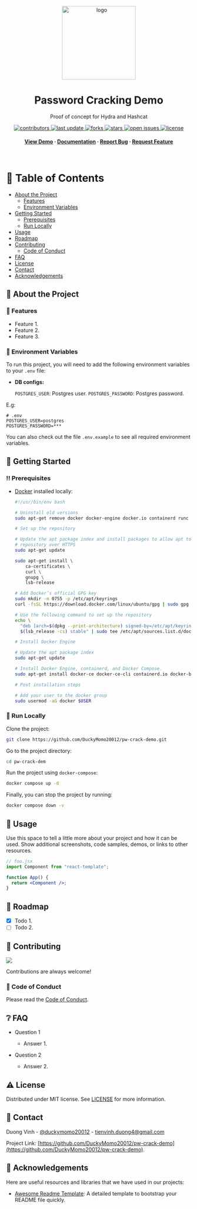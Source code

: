 <div align="center">

  <img src="public/img/react.svg" alt="logo" width="200" height="auto" />
  <h1>Password Cracking Demo</h1>

  <p>
    Proof of concept for Hydra and Hashcat
  </p>

<!-- Badges -->
<p>
  <a href="https://github.com/DuckyMomo20012/pw-crack-demo/graphs/contributors">
    <img src="https://img.shields.io/github/contributors/DuckyMomo20012/pw-crack-demo" alt="contributors" />
  </a>
  <a href="">
    <img src="https://img.shields.io/github/last-commit/DuckyMomo20012/pw-crack-demo" alt="last update" />
  </a>
  <a href="https://github.com/DuckyMomo20012/pw-crack-demo/network/members">
    <img src="https://img.shields.io/github/forks/DuckyMomo20012/pw-crack-demo" alt="forks" />
  </a>
  <a href="https://github.com/DuckyMomo20012/pw-crack-demo/stargazers">
    <img src="https://img.shields.io/github/stars/DuckyMomo20012/pw-crack-demo" alt="stars" />
  </a>
  <a href="https://github.com/DuckyMomo20012/pw-crack-demo/issues/">
    <img src="https://img.shields.io/github/issues/DuckyMomo20012/pw-crack-demo" alt="open issues" />
  </a>
  <a href="https://github.com/DuckyMomo20012/pw-crack-demo/blob/main/LICENSE">
    <img src="https://img.shields.io/github/license/DuckyMomo20012/pw-crack-demo.svg" alt="license" />
  </a>
</p>

<h4>
    <a href="https://github.com/DuckyMomo20012/pw-crack-demo/">View Demo</a>
  <span> · </span>
    <a href="https://github.com/DuckyMomo20012/pw-crack-demo">Documentation</a>
  <span> · </span>
    <a href="https://github.com/DuckyMomo20012/pw-crack-demo/issues/">Report Bug</a>
  <span> · </span>
    <a href="https://github.com/DuckyMomo20012/pw-crack-demo/issues/">Request Feature</a>
  </h4>
</div>

<br />

<!-- Table of Contents -->

# :notebook_with_decorative_cover: Table of Contents

- [About the Project](#star2-about-the-project)
  - [Features](#dart-features)
  - [Environment Variables](#key-environment-variables)
- [Getting Started](#toolbox-getting-started)
  - [Prerequisites](#bangbang-prerequisites)
  - [Run Locally](#running-run-locally)
- [Usage](#eyes-usage)
- [Roadmap](#compass-roadmap)
- [Contributing](#wave-contributing)
  - [Code of Conduct](#scroll-code-of-conduct)
- [FAQ](#grey_question-faq)
- [License](#warning-license)
- [Contact](#handshake-contact)
- [Acknowledgements](#gem-acknowledgements)

<!-- About the Project -->

## :star2: About the Project

<!-- Features -->

### :dart: Features

- Feature 1.
- Feature 2.
- Feature 3.

<!-- Env Variables -->

### :key: Environment Variables

To run this project, you will need to add the following environment variables to
your `.env` file:

- **DB configs:**

  `POSTGRES_USER`: Postgres user.
  `POSTGRES_PASSWORD`: Postgres password.

E.g:

```
# .env
POSTGRES_USER=postgres
POSTGRES_PASSWORD=***
```

You can also check out the file `.env.example` to see all required environment
variables.

<!-- Getting Started -->

## :toolbox: Getting Started

<!-- Prerequisites -->

### :bangbang: Prerequisites

- [Docker](https://www.docker.com/) installed locally:

  ```bash
  #!/usr/bin/env bash

  # Uninstall old versions
  sudo apt-get remove docker docker-engine docker.io containerd runc

  # Set up the repository

  # Update the apt package index and install packages to allow apt to use a
  # repository over HTTPS
  sudo apt-get update

  sudo apt-get install \
      ca-certificates \
      curl \
      gnupg \
      lsb-release

  # Add Docker’s official GPG key
  sudo mkdir -m 0755 -p /etc/apt/keyrings
  curl -fsSL https://download.docker.com/linux/ubuntu/gpg | sudo gpg --dearmor -o /etc/apt/keyrings/docker.gpg

  # Use the following command to set up the repository
  echo \
    "deb [arch=$(dpkg --print-architecture) signed-by=/etc/apt/keyrings/docker.gpg] https://download.docker.com/linux/ubuntu \
    $(lsb_release -cs) stable" | sudo tee /etc/apt/sources.list.d/docker.list > /dev/null

  # Install Docker Engine

  # Update the apt package index
  sudo apt-get update

  # Install Docker Engine, containerd, and Docker Compose.
  sudo apt-get install docker-ce docker-ce-cli containerd.io docker-buildx-plugin docker-compose-plugin

  # Post installation steps

  # Add your user to the docker group
  sudo usermod -aG docker $USER
  ```

<!-- Run Locally -->

### :running: Run Locally

Clone the project:

```bash
git clone https://github.com/DuckyMomo20012/pw-crack-demo.git
```

Go to the project directory:

```bash
cd pw-crack-dem
```

Run the project using `docker-compose`:

```bash
docker compose up -d
```

Finally, you can stop the project by running:

```bash
docker compose down -v
```

<!-- Usage -->

## :eyes: Usage

Use this space to tell a little more about your project and how it can be used.
Show additional screenshots, code samples, demos, or links to other resources.

```jsx
// foo.jsx
import Component from "react-template";

function App() {
  return <Component />;
}
```

<!-- Roadmap -->

## :compass: Roadmap

- [x] Todo 1.
- [ ] Todo 2.

<!-- Contributing -->

## :wave: Contributing

<a href="https://github.com/DuckyMomo20012/pw-crack-demo/graphs/contributors">
  <img src="https://contrib.rocks/image?repo=DuckyMomo20012/pw-crack-demo" />
</a>

Contributions are always welcome!

<!-- Code of Conduct -->

### :scroll: Code of Conduct

Please read the [Code of Conduct](https://github.com/DuckyMomo20012/pw-crack-demo/blob/main/CODE_OF_CONDUCT.md).

<!-- FAQ -->

## :grey_question: FAQ

- Question 1

  - Answer 1.

- Question 2

  - Answer 2.

<!-- License -->

## :warning: License

Distributed under MIT license. See
[LICENSE](https://github.com/DuckyMomo20012/pw-crack-demo/blob/main/LICENSE)
for more information.

<!-- Contact -->

## :handshake: Contact

Duong Vinh - [@duckymomo20012](https://twitter.com/duckymomo20012) -
tienvinh.duong4@gmail.com

Project Link: [https://github.com/DuckyMomo20012/pw-crack-demo](https://github.com/DuckyMomo20012/pw-crack-demo).

<!-- Acknowledgments -->

## :gem: Acknowledgements

Here are useful resources and libraries that we have used in our projects:

- [Awesome Readme Template](https://github.com/Louis3797/awesome-readme-template):
  A detailed template to bootstrap your README file quickly.
